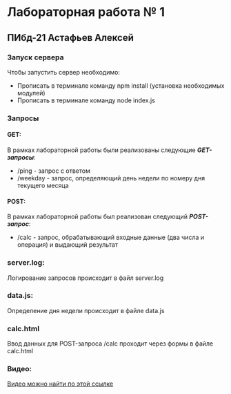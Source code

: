 # Лабораторная работа № 1
## ПИбд-21 Астафьев Алексей
### Запуск сервера
Чтобы запустить сервер необходимо:

* Прописать в терминале команду npm install (установка необходимых модулей)
* Прописать в терминале команду node index.js

### Запросы
#### GET:
В рамках лабораторной работы были реализованы следующие ***GET-запросы***:
* /ping - запрос с ответом
* /weekday - запрос, определяющий день недели по номеру дня текущего месяца
#### POST:
В рамках лабораторной работы был реализован следующий ***POST-запрос***:
* /calc - запрос, обрабатывающий входные данные (два числа и операция) и выдающий результат

### server.log:
Логирование запросов происходит в файл server.log

### data.js:
Определение дня недели происходит в файле data.js

### calc.html
Ввод данных для POST-запроса /calc проходит через формы в файле calc.html

### Видео:
[Видео можно найти по этой ссылке]()